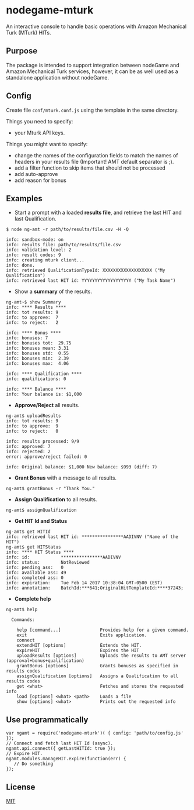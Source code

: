 # nodegame-mturk 

An interactive console to handle basic operations with Amazon Mechanical Turk
(MTurk) HITs.

## Purpose

The package is intended to support integration between nodeGame and
Amazon Mechanical Turk services, however, it can be as well used as a
standalone application without nodeGame.

## Config

Create file `conf/mturk.conf.js` using the template in the same
directory. 

Things you need to specify: 

- your Mturk API keys.

Things you might want to specify:

- change the names of the configuration fields to match the names of headers in
your results file (Important! AMT default separator is ;).
- add a filter function to skip items that should not be processed
- add auto-approve 
- add reason for bonus

## Examples

- Start a prompt with a loaded **results file**, and retrieve the last HIT
and last Qualification.
```
$ node ng-amt -r path/to/results/file.csv -H -Q

info: sandbox-mode: on
info: results file: path/to/results/file.csv
info: validation level: 2
info: result codes: 9
info: creating mturk client...
info: done.
info: retrieved QualificationTypeId: XXXXXXXXXXXXXXXXXXX ("My Qualification")
info: retrieved last HIT id: YYYYYYYYYYYYYYYYYYY ("My Task Name")
```
- Show a **summary** of the results.

```
ng-amt~$ show Summary
info: **** Results ****
info: tot results: 9
info: to approve:  7
info: to reject:   2

info: **** Bonus ****
info: bonuses: 7
info: bonuses tot:  29.75
info: bonuses mean: 3.31
info: bonuses std:  0.55
info: bonuses min:  2.39
info: bonuses max:  4.06

info: **** Qualification ****
info: qualifications: 0

info: **** Balance ****
info: Your balance is: $1,000
```

- **Approve/Reject** all results.

```
ng-amt$ uploadResults 
info: tot results: 9
info: to approve:  9
info: to reject:   0

info: results processed: 9/9
info: approved: 7
info: rejected: 2
error: approve/reject failed: 0

info: Original balance: $1,000 New balance: $993 (diff: 7)
```

- **Grant Bonus** with a message to all results.

```
ng-amt$ grantBonus -r "Thank You."
```

- **Assign Qualification** to all results.

```
ng-amt$ assignQualification
```


- **Get HIT Id and Status**

```
ng-amt$ get HITId 
info: retrieved last HIT id: ****************AADIVNV ("Name of the HIT")
ng-amt$ get HITStatus 
info: **** HIT Status **** 
info: id:            ****************AADIVNV
info: status:        NotReviewed
info: pending ass:   0
info: available ass: 49
info: completed ass: 0
info: expiration:    Tue Feb 14 2017 10:38:04 GMT-0500 (EST)
info: annotation:    BatchId:***641;OriginalHitTemplateId:****37243;
```

- **Complete help**

```
ng-amt$ help

  Commands:

    help [command...]               Provides help for a given command.
    exit                            Exits application.
    connect                         
    extendHIT [options]             Extends the HIT.
    expireHIT                       Expires the HIT
    uploadResults [options]         Uploads the results to AMT server (approval+bonus+qualification)
    grantBonus [options]            Grants bonuses as specified in results codes
    assignQualification [options]   Assigns a Qualification to all results codes
    get <what>                      Fetches and stores the requested info
    load [options] <what> <path>    Loads a file
    show [options] <what>           Prints out the requested info
```

## Use programmatically

```
var ngamt = require('nodegame-mturk')( { config: 'path/to/config.js' });
// Connect and fetch last HIT Id (async).
ngamt.api.connect({ getLastHITId: true });
// Expire HIT.
ngamt.modules.manageHIT.expire(function(err) {
   // Do something
});
```

## License

[MIT](LICENSE)
